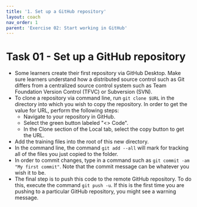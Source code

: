 ```yaml
---
title: '1. Set up a GitHub repository'
layout: coach
nav_order: 1
parent: 'Exercise 02: Start working in GitHub'
---
```


# Task 01 - Set up a GitHub repository

- Some learners create their first repository via GitHub Desktop.  Make sure learners understand how a distributed source control such as Git differs from a centralized source control system such as Team Foundation Version Control (TFVC) or Subversion (SVN).
- To clone a repository via command line, run `git clone $URL` in the directory into which you wish to copy the repository. In order to get the value for URL, perform the following steps:
  - Navigate to your repository in GitHub.
  - Select the green button labeled "<> Code".
  - In the Clone section of the Local tab, select the copy button to get the URL.
- Add the training files into the root of this new directory.
- In the command line, the command `git add --all` will mark for tracking all of the files you just copied to the folder.
- In order to commit changes, type in a command such as `git commit -am "My first commit"`. Note that the commit message can be whatever you wish it to be.
- The final step is to push this code to the remote GitHub repository. To do this, execute the command `git push -u`. If this is the first time you are pushing to a particular GitHub repository, you might see a warning message.

